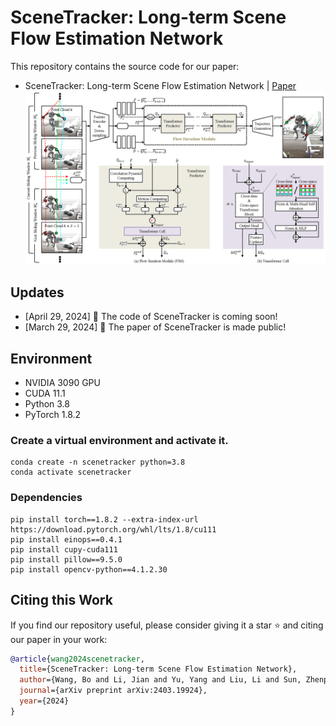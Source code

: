 # SceneTracker: Long-term Scene Flow Estimation Network
This repository contains the source code for our paper:
- SceneTracker: Long-term Scene Flow Estimation Network | [Paper](https://arxiv.org/pdf/2403.19924.pdf)
  <img src="./asset/overview_2024_0320.png" width="800"/>

## Updates
- [April 29, 2024] 📣 The code of SceneTracker is coming soon!
- [March 29, 2024] 📣 The paper of SceneTracker is made public!

## Environment
* NVIDIA 3090 GPU
* CUDA 11.1
* Python 3.8
* PyTorch 1.8.2

### Create a virtual environment and activate it.
```
conda create -n scenetracker python=3.8
conda activate scenetracker
```

### Dependencies
```
pip install torch==1.8.2 --extra-index-url https://download.pytorch.org/whl/lts/1.8/cu111
pip install einops==0.4.1
pip install cupy-cuda111
pip install pillow==9.5.0
pip install opencv-python==4.1.2.30
```

## Citing this Work

If you find our repository useful, please consider giving it a star ⭐ and citing our paper in your work:

```bibtex
@article{wang2024scenetracker,
  title={SceneTracker: Long-term Scene Flow Estimation Network},
  author={Wang, Bo and Li, Jian and Yu, Yang and Liu, Li and Sun, Zhenping and Hu, Dewen},
  journal={arXiv preprint arXiv:2403.19924},
  year={2024}
}
```
